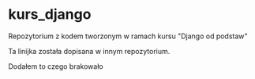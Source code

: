 # kurs_django
Repozytorium z kodem tworzonym w ramach kursu "Django od podstaw"

Ta linijka została dopisana w innym repozytorium.

Dodałem to czego brakowało